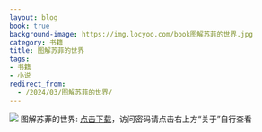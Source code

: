 ```yaml
---
layout: blog
book: true
background-image: https://img.locyoo.com/book图解苏菲的世界.jpg
category: 书籍
title: 图解苏菲的世界
tags:
- 书籍
- 小说
redirect_from:
  - /2024/03/图解苏菲的世界/
---
```

![](https://img.locyoo.com/book图解苏菲的世界.jpg)
图解苏菲的世界: <a name = "ref1" href="https://089m.com/f/50983618-1269964433-4e4776?p=3619">点击下载</a>，访问密码请点击右上方“关于”自行查看